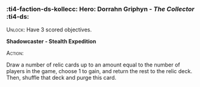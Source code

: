 ### :ti4-faction-ds-kollecc: **Hero**: Dorrahn Griphyn - _The Collector_ :ti4-ds:
<span style="font-variant:small-caps;">Unlock</span>: Have 3 scored objectives.

**Shadowcaster - Stealth Expedition**

<span style="font-variant:small-caps;">Action:</span>

Draw a number of relic cards up to an amount equal to the number of players in the game, choose 1 to gain, and return the rest to the relic deck. Then, shuffle that deck and purge this card.

